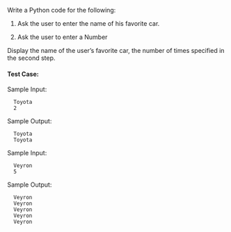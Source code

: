 Write a Python code for the following:

1. Ask the user to enter the name of his favorite car.

2. Ask the user to enter a Number

Display the name of the user’s favorite car, the number of times specified in the second step.

#### Test Case:

Sample Input:

```
  Toyota
  2
```

Sample Output:

```
  Toyota
  Toyota
```

Sample Input:

```
  Veyron
  5
```

Sample Output:

```
  Veyron
  Veyron
  Veyron
  Veyron
  Veyron
```
